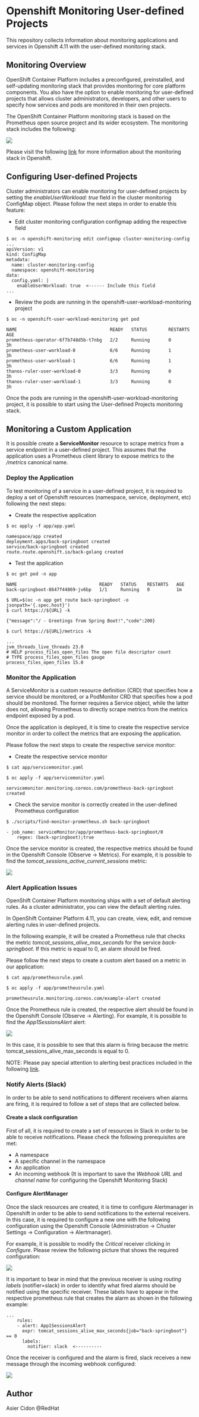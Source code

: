 # Openshift Monitoring User-defined Projects

This repository collects information about monitoring applications and services in Openshift 4.11 with the user-defined monitoring stack.

## Monitoring Overview

OpenShift Container Platform includes a preconfigured, preinstalled, and self-updating monitoring stack that provides monitoring for core platform components. You also have the option to enable monitoring for user-defined projects that allows cluster administrators, developers, and other users to specify how services and pods are monitored in their own projects.

The OpenShift Container Platform monitoring stack is based on the Prometheus open source project and its wider ecosystem. The monitoring stack includes the following:

![](pictures/monitoring-stack.png)

Please visit the following [link](https://docs.openshift.com/container-platform/4.11/monitoring/monitoring-overview.html#understanding-the-monitoring-stack_monitoring-overview) for more information about the monitoring stack in Openshift.


## Configuring User-defined Projects

Cluster administrators can enable monitoring for user-defined projects by setting the *enableUserWorkload: true* field in the cluster monitoring ConfigMap object. Please follow the next steps in order to enable this feature:

- Edit cluster monitoring configuration configmap adding the respective field

```$bash
$ oc -n openshift-monitoring edit configmap cluster-monitoring-config
...
apiVersion: v1
kind: ConfigMap
metadata:
  name: cluster-monitoring-config
  namespace: openshift-monitoring
data:
  config.yaml: |
    enableUserWorkload: true  <------ Include this field
...
```

- Review the pods are running in the openshift-user-workload-monitoring project

```$bash
$ oc -n openshift-user-workload-monitoring get pod

NAME                                   READY   STATUS        RESTARTS   AGE
prometheus-operator-6f7b748d5b-t7nbg   2/2     Running       0          3h
prometheus-user-workload-0             6/6     Running       1          3h
prometheus-user-workload-1             6/6     Running       1          3h
thanos-ruler-user-workload-0           3/3     Running       0          3h
thanos-ruler-user-workload-1           3/3     Running       0          3h
```

Once the pods are running in the openshift-user-workload-monitoring project, it is possible to start using the User-defined Projects monitoring stack.

## Monitoring a Custom Application

It is possible create a **ServiceMonitor** resource to scrape metrics from a service endpoint in a user-defined project. This assumes that the application uses a Prometheus client library to expose metrics to the */metrics* canonical name.

### Deploy the Application

To test monitoring of a service in a user-defined project, it is required to deploy a set of Openshift resources (namespace, service, deployment, etc) following the next steps:

- Create the respective application

```$bash
$ oc apply -f app/app.yaml

namespace/app created
deployment.apps/back-springboot created
service/back-springboot created
route.route.openshift.io/back-golang created
```

- Test the application

```$bash
$ oc get pod -n app

NAME                               READY   STATUS    RESTARTS   AGE
back-springboot-8647f44869-jv6bp   1/1     Running   0          1m

$ URL=$(oc -n app get route back-springboot -o jsonpath='{.spec.host}')
$ curl https://${URL} -k

{"message":"/ - Greetings from Spring Boot!","code":200}

$ curl https://${URL}/metrics -k

...
jvm_threads_live_threads 23.0
# HELP process_files_open_files The open file descriptor count
# TYPE process_files_open_files gauge
process_files_open_files 15.0
```

### Monitor the Application

A ServiceMonitor is a custom resource definition (CRD) that specifies how a service should be monitored, or a PodMonitor CRD that specifies how a pod should be monitored. The former requires a Service object, while the latter does not, allowing Prometheus to directly scrape metrics from the metrics endpoint exposed by a pod.

Once the application is deployed, it is time to create the respective service monitor in order to collect the metrics that are exposing the application.

Please follow the next steps to create the respective service monitor:

- Create the respective service monitor

```$bash
$ cat app/servicemonitor.yaml

$ oc apply -f app/servicemonitor.yaml

servicemonitor.monitoring.coreos.com/prometheus-back-springboot created
```

- Check the service monitor is correctly created in the user-defined Prometheus configuration

```$bash
$ ./scripts/find-monitor-prometheus.sh back-springboot

- job_name: serviceMonitor/app/prometheus-back-springboot/0
    regex: (back-springboot);true
```

Once the service monitor is created, the respective metrics should be found in the Openshift Console (Observe -> Metrics). For example, it is possible to find the *tomcat_sessions_active_current_sessions* metric:

![](pictures/service-monitor.png)


### Alert Application Issues

OpenShift Container Platform monitoring ships with a set of default alerting rules. As a cluster administrator, you can view the default alerting rules.

In OpenShift Container Platform 4.11, you can create, view, edit, and remove alerting rules in user-defined projects.

In the following example, it will be created a Prometheus rule that checks the metric *tomcat_sessions_alive_max_seconds* for the service *back-springboot*. If this metric is equal to 0, an alarm should be fired.

Please follow the next steps to create a custom alert based on a metric in our application:

```$bash
$ cat app/prometheusrule.yaml

$ oc apply -f app/prometheusrule.yaml

prometheusrule.monitoring.coreos.com/example-alert created
```

Once the Prometheus rule is created, the respective alert should be found in the Openshift Console (Observe -> Alerting). For example, it is possible to find the *App1SessionsAlert* alert:

![](pictures/promethus-alert.png)

In this case, it is possible to see that this alarm is firing because the metric tomcat_sessions_alive_max_seconds is equal to 0.

NOTE: Please pay special attention to alerting best practices included in the following [link](https://docs.openshift.com/container-platform/4.11/monitoring/managing-alerts.html#Optimizing-alerting-for-user-defined-projects_managing-alerts).


### Notify Alerts (Slack)

In order to be able to send notifications to different receivers when alarms are firing, it is required to follow a set of steps that are collected below.

#### Create a slack configuration

First of all, it is required to create a set of resources in Slack in order to be able to receive notifications. Please check the following prerequisites are met:

- A namespace
- A specific channel in the namespace
- An application 
- An incoming webhook (It is important to save the *Webhook URL* and *channel name* for configuring the Openshift Monitoring Stack)

#### Configure AlertManager

Once the slack resources are created, it is time to configure Alertmanager in Openshift in order to be able to send notifications to the external receivers. In this case, it is required to configure a new one with the following configuration using the Openshift Console (Administration -> Cñuster Settings -> Configuration -> Alertmanager).

For example, it is possible to modify the *Critical* receiver clicking in *Configure*. Please review the following picture that shows the required configuration:

![](pictures/slack-receiver.png)

It is important to bear in mind that the previous receiver is using *routing labels* (notifier=slack) in order to identify what fired alarms should be notified using the specific receiver. These labels have to appear in the respective prometheus rule that creates the alarm as shown in the following example:

```$bash
...
    rules:
    - alert: App1SessionsAlert
      expr: tomcat_sessions_alive_max_seconds{job="back-springboot"} == 0
      labels:
        notifier: slack  <----------
``` 

Once the receiver is configured and the alarm is fired, slack receives a new message through the incoming webhook configured:

![](pictures/slack-notification.png)

## Author

Asier Cidon @RedHat